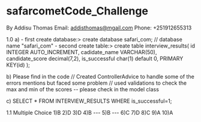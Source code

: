 # safarcometCode_Challenge

By Addisu Thomas Email: addisthomas@mgail.com Phone: +251912655313


1.0 
 a) - first create database:> create database safari_com; // database name "safari_com"
    - second create table:>
			create table interview_results(
		    id INTEGER AUTO_INCREMENT,
		    cadidate_name VARCHAR(50),
		    candidate_score  decimal(7,2),
		    is_successful char(1) default 0,
		    PRIMARY KEY(id)
		    );
			
			
 b) Please find in the code
   // Created ControllerAdvice to handle some of the errors mentions but faced some problem
   // used validations to check the max and min of the scores -- please  check in the model class
   
 
  
 c) SELECT * FROM INTERVIEW_RESULTS WHERE is_successful=1;
 
 
 
 1.1 Multiple Choice
 1)B
 2)D
 3)D
 4)B ---
 5)B ---
 6)C
 7)D
 8)C
 9)A
 10)A
 
